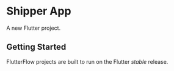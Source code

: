 # Shipper App

A new Flutter project.

## Getting Started

FlutterFlow projects are built to run on the Flutter _stable_ release.
